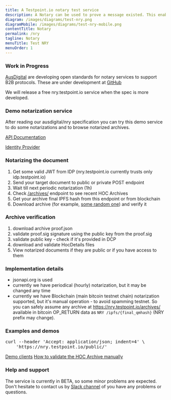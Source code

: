 ```yaml
---
title: A Testpoint.io notary test service
description: A Notary can be used to prove a message existed. This enables secure-by-design B2B protocols that require less trust to function. This increases efficiency where it reduces the need for expensive and unreliable perimeter security.
diagram: /images/diagrams/test-nry.png
diagramMobile: /images/diagrams/test-nry-mobile.png
contentTitle: Notary
permalink: /nry
tagline: Notary
menuTitle: Test NRY
menuOrder: 1
---
```

### Work in Progress

[AusDigital](http://ausdigital.org/) are developing open standards for notary services to support B2B protocols. These are under development at [GitHub](https://github.com/ausdigital/ausdigital-nry)

We will release a free nry.testpoint.io service when the spec is more developed.

### Demo notarization service

After reading our ausdigital/nry specification you can try this demo service to do some notarizations and to browse notarized archives.

[API Documentation](https://app.swaggerhub.com/api/ausdigital/ausdigital-nry/1.0)

[Identity Provider](https://idp.testpoint.io/)

### Notarizing the document

1. Get some valid JWT from IDP (nry.testpoint.io currently trusts only idp.testpoint.io)
2. Send your target document to public or private POST endpoint
3. Wait till next periodic notarization (1h)
4. Check [/archives/](https://nry.testpoint.io/archives/) endpoint to see recent HOC Archives
5. Get your archive final IPFS hash from this endpoint or from blockchain
6. Download archive (for example, [some random one](http://ipfs.io/ipfs/QmbairJbKaVX5rqTHjY5WfSABQkzzYgPTc3iQxhNtqhK6Q)) and verify it

### Archive verification

1. download archive proof.json
2. validate proof.sig signature using the public key from the proof.sig
3. validate public key - check if it's provided in DCP
4. download and validate HocDetails files
5. View notarized documents if they are public or if you have access to them


### Implementation details

* jsonapi.org is used
* currently we have periodical (hourly) notarization, but it may be changed any time
* currently we have Blockchain (main bitcoin testnet chain) notarization supported, but it's manual operation - to avoid spamming testnet. So you can safely assume any archive at https://nry.testpoint.io/archives/ available in bitcoin OP_RETURN data as `NRY /ipfs/{final_qmhash}` (NRY prefix may change).

### Examples and demos

<pre>curl --header 'Accept: application/json; indent=4' \
    'https://nry.testpoint.io/public/'
</pre>

[Demo clients](https://github.com/test-point/testpoint-nry)
[How to validate the HOC Archive manually](https://github.com/test-point/testpoint-nry/tree/master/client-sh#hoc-archive-validation-example)

### Help and support

The service is currently in BETA, so some minor problems are expected. Don't hesitate to contact us by [Slack channel](https://ausdigital.slack.com/messages/spec-nry/) of you have any problems or questions.
